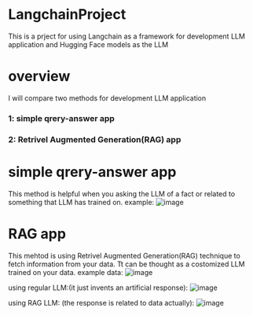 # LangchainProject
This is a prject for using Langchain as a framework for development LLM application and Hugging Face models as the LLM

# overview 
I will compare two methods for development LLM application 
### 1: simple qrery-answer app
### 2: Retrivel Augmented Generation(RAG) app

# simple qrery-answer app
This method is helpful when you asking the LLM of a fact or related to something that LLM has trained on.
example: 
![image](https://github.com/user-attachments/assets/12d05250-8950-4733-9feb-84bd873f074c)

# RAG app
This mehtod is using Retrivel Augmented Generation(RAG) technique to fetch information from your data. Tt can be thought as a costomized LLM trained on your data.
example data:
![image](https://github.com/user-attachments/assets/46735dc3-acb4-4860-9046-ec24674e57b2)

using regular LLM:(it just invents an artificial response):
![image](https://github.com/user-attachments/assets/60c36815-4cea-44b1-9bf7-51163805ab86)

using RAG LLM: (the response is related to data actually):
![image](https://github.com/user-attachments/assets/0e30baba-a11d-4873-87ac-4b38ba1ff9e1)






